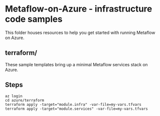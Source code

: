 # Metaflow-on-Azure - infrastructure code samples

This folder houses resources to help you get started with running 
Metaflow on Azure.

## terraform/
These sample templates bring up a minimal Metaflow services stack on Azure.

## Steps
```shell
az login
cd azure/terraform
terraform apply -target="module.infra" -var-file=my-vars.tfvars
terraform apply -target="module.services" -var-file=my-vars.tfvars
```